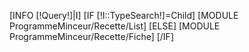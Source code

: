 [INFO [!Query!]|I]
[IF [!I::TypeSearch!]=Child]
	[MODULE ProgrammeMinceur/Recette/List]
[ELSE]
	[MODULE ProgrammeMinceur/Recette/Fiche]
[/IF]